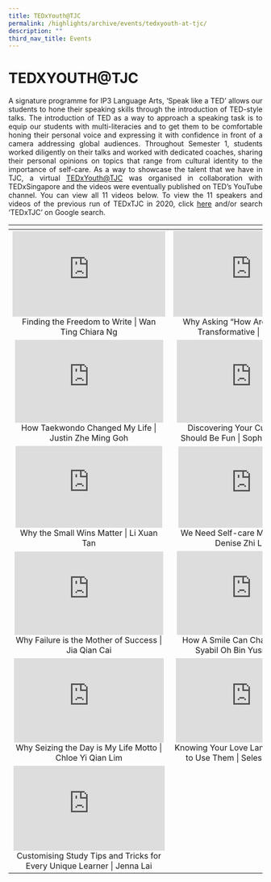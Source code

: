 ```yaml
---
title: TEDxYouth@TJC
permalink: /highlights/archive/events/tedxyouth-at-tjc/
description: ""
third_nav_title: Events
---
```

# TEDXYOUTH@TJC

<p style="text-align: justify;">A signature programme for IP3 Language Arts, ‘Speak like a TED’ allows our students to hone their speaking skills through the introduction of TED-style talks. The introduction of TED as a way to approach a speaking task is to equip our students with multi-literacies and to get them to be comfortable honing their personal voice and expressing it with confidence in front of a camera addressing global audiences. Throughout Semester 1, students worked diligently on their talks and worked with dedicated coaches, sharing their personal opinions on topics that range from cultural identity to the importance of self-care. As a way to showcase the talent that we have in TJC, a virtual <a href="https://www.ted.com/tedx/events/48402" target="_blank">TEDxYouth@TJC</a> was organised in collaboration with TEDxSingapore and the videos were eventually published on TED’s YouTube channel. You can view all 11 videos below. To view the 11 speakers and videos of the previous run of TEDxTJC in 2020, click <a href="https://www.ted.com/tedx/events/40770" target="_blank">here</a> and/or search ‘TEDxTJC’ on Google search.</p>

<table>
<thead>
  <tr>
    <th></th>
    <th></th>
  </tr>
</thead>
<tbody>
  <tr>
    <td style="text-align: center;"><iframe width="303" height="169" src="https://www.youtube.com/embed/3gO014KHLqw" title="Finding the Freedom to Write | Wan Ting Chiara Ng | TEDxYouth@TJC" frameborder="0" allow="accelerometer; autoplay; clipboard-write; encrypted-media; gyroscope; picture-in-picture" allowfullscreen></iframe>Finding the Freedom to Write | Wan Ting Chiara Ng</td>
    <td style="text-align: center;"><iframe width="309" height="170" src="https://www.youtube.com/embed/Dyz3IPlaics" title="Why Asking “How Are You Doing” Is Transformative | Ira Asthana | TEDxYouth@TJC" frameborder="0" allow="accelerometer; autoplay; clipboard-write; encrypted-media; gyroscope; picture-in-picture" allowfullscreen></iframe>Why Asking “How Are You Doing” Is Transformative | Ira Asthana</td>
  </tr>
  <tr>
    <td style="text-align: center;"><iframe width="294" height="164" src="https://www.youtube.com/embed/H_rhQLpaBFY" title="How Taekwondo Changed My Life | Justin Zhe Ming Goh | TEDxYouth@TJC" frameborder="0" allow="accelerometer; autoplay; clipboard-write; encrypted-media; gyroscope; picture-in-picture" allowfullscreen></iframe>How Taekwondo Changed My Life | Justin Zhe Ming Goh</td>
    <td style="text-align: center;"><iframe width="295" height="164" src="https://www.youtube.com/embed/aGZ4D3zpAYQ" title="Discovering Your Cultural Identity Should Be Fun | Sophie Zi Han Zhang | TEDxYouth@TJC" frameborder="0" allow="accelerometer; autoplay; clipboard-write; encrypted-media; gyroscope; picture-in-picture" allowfullscreen></iframe>Discovering Your Cultural Identity Should Be Fun | Sophie Zi Han Zhang</td>
  </tr>
  <tr>
    <td style="text-align: center;"><iframe width="291" height="162" src="https://www.youtube.com/embed/Zlcp2RQl4i0" title="Why the Small Wins Matter | Li Xuan Tan | TEDxYouth@TJC" frameborder="0" allow="accelerometer; autoplay; clipboard-write; encrypted-media; gyroscope; picture-in-picture" allowfullscreen></iframe>Why the Small Wins Matter |
Li Xuan Tan</td>
    <td style="text-align: center;"><iframe width="290" height="161" src="https://www.youtube.com/embed/DyCrbY93u-o" title="We Need Self-care More Than Ever | Denise Zhi Ling Mok | TEDxYouth@TJC" frameborder="0" allow="accelerometer; autoplay; clipboard-write; encrypted-media; gyroscope; picture-in-picture" allowfullscreen></iframe>We Need Self-care More Than Ever |  Denise Zhi Lin Mok</td>
  </tr>
  <tr>
    <td style="text-align: center;"><iframe width="295" height="165" src="https://www.youtube.com/embed/JZBBTrJSvWw" title="Why Failure is the Mother of Success | Jia Qian Cai | TEDxYouth@TJC" frameborder="0" allow="accelerometer; autoplay; clipboard-write; encrypted-media; gyroscope; picture-in-picture" allowfullscreen></iframe>Why Failure is the Mother of Success |  Jia Qian Cai</td>
    <td style="text-align: center;"><iframe width="296" height="166" src="https://www.youtube.com/embed/jcTwNI3bZ6E" title="How A Smile Can Change Your Life | Syabil Oh Bin Yusri Mohamed | TEDxYouth@TJC" frameborder="0" allow="accelerometer; autoplay; clipboard-write; encrypted-media; gyroscope; picture-in-picture" allowfullscreen></iframe>How A Smile Can Change Your Life | Syabil Oh Bin Yusri Mohamed</td>
  </tr>
  <tr>
    <td style="text-align: center;"><iframe width="297" height="167" src="https://www.youtube.com/embed/ltqb7Rmz62g" title="Why Seizing the Day is My Life Motto | Chloe Yi Qian Lim | TEDxYouth@TJC" frameborder="0" allow="accelerometer; autoplay; clipboard-write; encrypted-media; gyroscope; picture-in-picture" allowfullscreen></iframe>Why Seizing the Day is My Life Motto | Chloe Yi Qian Lim</td>
    <td style="text-align: center;"><iframe width="299" height="167" src="https://www.youtube.com/embed/oQ-rA_d3nn0" title="Knowing Your Love Languages and How to Use Them | Seles Min Dong Tan | TEDxYouth@TJC" frameborder="0" allow="accelerometer; autoplay; clipboard-write; encrypted-media; gyroscope; picture-in-picture" allowfullscreen></iframe>Knowing Your Love Languages and How to Use Them | Seles Min Dong Tan</td>
  </tr>
  <tr>
    <td style="text-align: center;"><iframe width="300" height="168" src="https://www.youtube.com/embed/3I6p0P5ce1o" title="Customising Study Tips and Tricks for Every Unique Learner | Jenna Lai | TEDxYouth@TJC" frameborder="0" allow="accelerometer; autoplay; clipboard-write; encrypted-media; gyroscope; picture-in-picture" allowfullscreen></iframe> Customising Study Tips and Tricks for Every Unique Learner | Jenna Lai</td>
    <td></td>
  </tr>
</tbody>
</table>